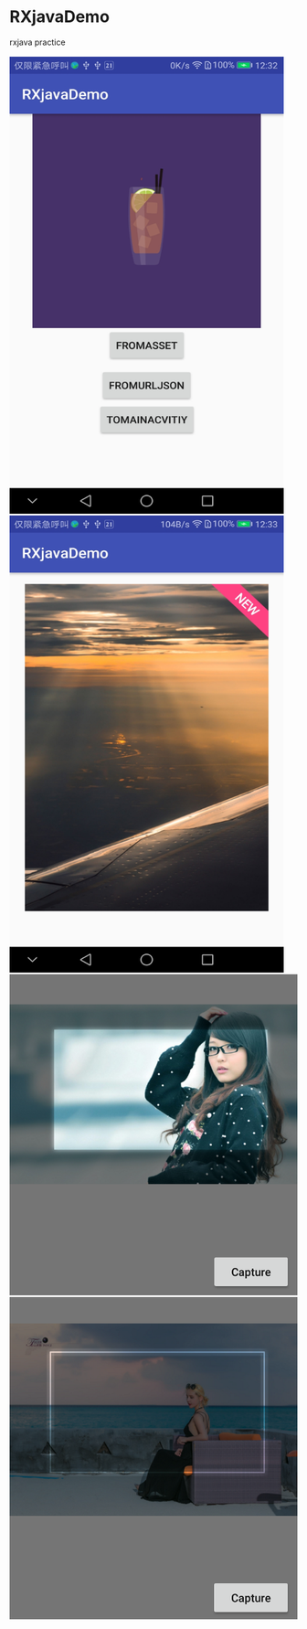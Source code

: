 # RXjavaDemo
rxjava practice
<br/>
<br/>
<img src='main.png' width='480' height='800'/>
<img src='view.png' width='480' height='800'/>
<img src='shot1.png' />
<img src='shot2.png' />

